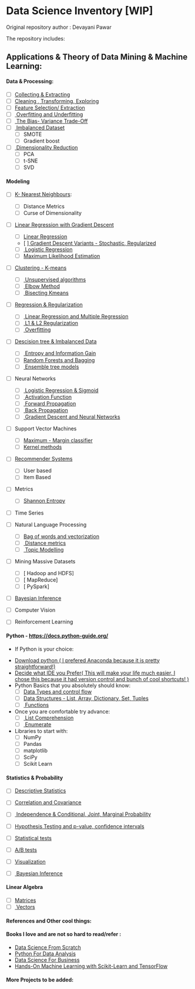 # Data Science Inventory [WIP]

Original repository author : Devayani Pawar

The repository includes:

## Applications & Theory of  Data Mining & Machine Learning: 

#### Data & Processing:
- [ ] [Collecting & Extracting](Data_Extraction)
- [ ] [Cleaning , Transforming, Exploring]()
- [ ] [Feature Selection/ Extraction]()
- [ ] [ Overfitting and Underfitting]()
- [ ] [ The Bias- Variance Trade-Off]()
- [ ] [ Imbalanced Dataset]()
	- [ ] SMOTE
	- [ ] Gradient boost
- [ ] [ Dimensionality Reduction]()
	- [ ] PCA
	- [ ] t-SNE
	- [ ] SVD

#### Modeling

- [ ] [K- Nearest Neighbours](KNN/Knnfromscratch.py):
	- [ ] Distance Metrics 
	- [ ] Curse of Dimensionality

- [ ] [Linear Regression with Gradient Descent](Linear_regression/GradientDescent.ipynb)	
	- [ ] [Linear Regression]()
	- [ ][ Gradient Descent Variants - Stochastic, Regularized]()
	- [ ] [ Logistic Regression]()
	- [ ]  [Maximum Likelihood Estimation]()
	
- [ ] [Clustering - K-means](Kmeans_clustering/Kmeansfromscratch.py)
	- [ ] [ Unsupervised algorithms]()
	- [ ] [ Elbow Method]()
	- [ ] [ Bisecting Kmeans]()

- [ ] [Regression & Regularization](Price_Prediction_Ridge_Regression/price_prediction.py)
	- [ ] [ Linear Regression and Multiple Regression]()
	- [ ] [ L1 & L2 Regularization]()
	- [ ] [ Overfitting]()

- [ ] [Descision tree & Imbalanced Data ](Decision_tree)
	- [ ] [ Entropy and Information Gain](https://towardsdatascience.com/the-intuition-behind-shannons-entropy-e74820fe9800)
	- [ ] [Random Forests and Bagging]()
	- [ ] [ Ensemble tree models]()

- [ ] Neural Networks 
	- [ ] [ Logistic Regression & Sigmoid]()
	- [ ] [ Activation Function]()
	- [ ] [ Forward Propagation]()
	- [ ] [ Back Propagation]()
	- [ ] [ Gradient Descent and Neural Networks]()

- [ ] Support Vector Machines
	- [ ] [Maximum - Margin classifier]()
	- [ ] [Kernel methods]()

- [ ] [Recommender Systems]( Recommender_system)
	- [ ] User based
	- [ ] Item Based

- [ ] Metrics
	-[ ] [Shannon Entropy](https://towardsdatascience.com/the-intuition-behind-shannons-entropy-e74820fe9800)

- [ ] Time Series

- [ ] Natural Language Processing
	- [ ] [Bag of words and vectorization]()
	- [ ] [ Distance metrics]()
	- [ ] [ Topic Modelling]()

- [ ] Mining Massive Datasets
	- [ ] [ Hadoop and HDFS]
	- [ ] [ MapReduce]
	- [ ] [ PySpark]	

- [ ] [Bayesian Inference](http://seor.vse.gmu.edu/~klaskey/SYST664/SYST664.html)

- [ ] Computer Vision 
 
- [ ]  Reinforcement Learning 

#### Python - https://docs.python-guide.org/

* If Python is your choice:
- [Download python ( I prefered Anaconda because it is pretty straightforward!)](https://docs.anaconda.com/anaconda/install/)
- [Decide what IDE you Prefer( This will make your life much easier, I chose this because it had version control and bunch of cool shortcuts! )]( https://www.jetbrains.com/pycharm/)
- Python Basics that you absolutely should know:
	- [ ] [Data Types and control flow](https://realpython.com/courses/python-data-types/)
	- [ ] [Data Structures - List, Array, Dictionary, Set, Tuples](https://www.learnpython.org/)
	- [ ] [ Functions ](https://www.learnpython.org/)
- Once you are comfortable try advance:
	- [ ] [ List Comprehension ](https://realpython.com/list-comprehension-python/)
	- [ ] [ Enumerate ]()
- Libraries to start with:
	- [ ] NumPy
	- [ ] Pandas
	- [ ] matplotlib
	- [ ] SciPy
	- [ ] Scikit Learn

#### Statistics & Probability

- [ ] [Descriptive Statistics]()
- [ ] [Correlation and Covariance]()
- [ ] [ Independence & Conditional, Joint, Marginal Probability]()
- [ ] [Hypothesis Testing and p-value, confidence intervals]()
- [ ] [Statistical tests]()
- [ ] [A/B tests]()
- [ ] [Visualization]()
- [ ] [ Bayesian Inference]()


#### Linear Algebra
- [ ] [Matrices]()
- [ ] [ Vectors ]()

#### References and Other cool things:

#### Books I love and are not so hard to read/refer : 
- [Data Science From Scratch]()
- [Python For Data Analysis]()
- [Data Science For Business]()
- [Hands-On Machine Learning with Scikit-Learn and TensorFlow]()

#### More Projects to be added: 